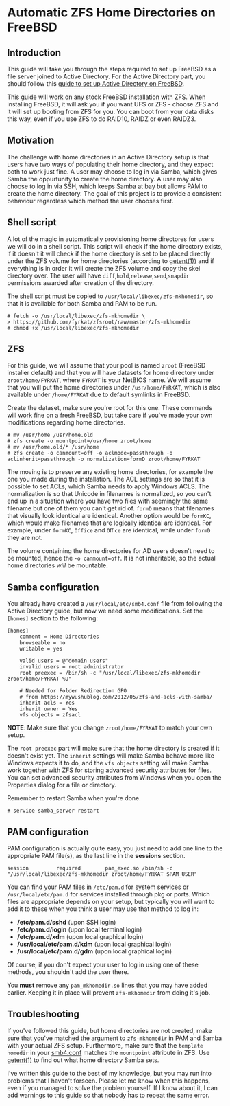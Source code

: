 # Automatic ZFS Home Directories on FreeBSD

## Introduction

This guide will take you through the steps required to set up FreeBSD as a file
server joined to Active Directory.  For the Active Directory part, you should
follow this [guide to set up Active Directory on FreeBSD](http://jornane.no/doc/ad-auth/).

This guide will work on any stock FreeBSD installation with ZFS.  When
installing FreeBSD, it will ask you if you want UFS or ZFS - choose ZFS and it
will set up booting from ZFS for you.  You can boot from your data disks this
way, even if you use ZFS to do RAID10, RAIDZ or even RAIDZ3.


## Motivation

The challenge with home directories in an Active Directory setup is that users
have two ways of populating their home directory, and they expect both to work
just fine.  A user may choose to log in via Samba, which gives Samba the
oppurtunity to create the home directory.  A user may also choose to log in via
SSH, which keeps Samba at bay but allows PAM to create the home directory.  The
goal of this project is to provide a consistent behaviour regardless which
method the user chooses first.


## Shell script

A lot of the magic in automatically provisioning home directores for users we
will do in a shell script.  This script will check if the home directory exists,
if it doesn't it will check if the home directory is set to be placed directly
under the ZFS volume for home directories (according to
[getent(1)](https://www.freebsd.org/cgi/man.cgi?query=getent(1))) and if
everything is in order it will create the ZFS volume and copy the skel directory
over.  The user will have `diff`,`hold`,`release`,`send`,`snapdir` permissions
awarded after creation of the directory.

The shell script must be copied to `/usr/local/libexec/zfs-mkhomedir`, so that
it is available for both Samba and PAM to be run.

	# fetch -o /usr/local/libexec/zfs-mkhomedir \
	> https://github.com/fyrkat/zfsroot/raw/master/zfs-mkhomedir
	# chmod +x /usr/local/libexec/zfs-mkhomedir


## ZFS

For this guide, we will assume that your pool is named `zroot` (FreeBSD
installer default) and that you will have datasets for home directory under
`zroot/home/FYRKAT`, where `FYRKAT` is your NetBIOS name.  We will assume that
you will put the home directories under `/usr/home/FYRKAT`, which is also
available under `/home/FYRKAT` due to default symlinks in FreeBSD.

Create the dataset, make sure you're root for this one.  These commands will
work fine on a fresh FreeBSD, but take care if you've made your own
modifications regarding home directories.

	# mv /usr/home /usr/home.old
	# zfs create -o mountpoint=/usr/home zroot/home
	# mv /usr/home.old/* /usr/home
	# zfs create -o canmount=off -o aclmode=passthrough -o aclinherit=passthrough -o normalization=formD zroot/home/FYRKAT

The moving is to preserve any existing home directories, for example the one you
made during the installation.  The ACL settings are so that it is possible to
set ACLs, which Samba needs to apply Windows ACLS.  The normalization is so that
Unicode in filenames is normalized, so you can't end up in a situation where you
have two files with seemingly the same filename but one of them you can't get
rid of.  `formD` means that filenames that visually look identical are identical.
Another option would be `formKC`, which would make filenames that are logically
identical are identical.  For example, under `formKC`, `Office` and `Oﬃce` are
identical, while under `formD` they are not.

The volume containing the home directories for AD users doesn't need to be
mounted, hence the `-o canmount=off`.  It is not inheritable, so the actual home
directories *will* be mountable.


## Samba configuration

You already have created a `/usr/local/etc/smb4.conf` file from following the
Active Directory guide, but now we need some modifications.  Set the `[homes]`
section to the following:

	[homes]
		comment = Home Directories
		browseable = no
		writable = yes

		valid users = @"domain users"
		invalid users = root administrator
		root preexec = /bin/sh -c "/usr/local/libexec/zfs-mkhomedir zroot/home/FYRKAT %U"

		# Needed for Folder Redirection GPO
		# from https://mywushublog.com/2012/05/zfs-and-acls-with-samba/
		inherit acls = Yes
		inherit owner = Yes
		vfs objects = zfsacl

**NOTE**: Make sure that you change `zroot/home/FYRKAT` to match your own setup.

The `root preexec` part will make sure that the home directory is created if it
doesn't exist yet.  The `inherit` settings will make Samba behave more like
Windows expects it to do, and the `vfs objects` setting will make Samba work
together with ZFS for storing advanced security attributes for files.  You can
set advanced security attributes from Windows when you open the Properties
dialog for a file or directory.

Remember to restart Samba when you're done.

	# service samba_server restart


## PAM configuration

PAM configuration is actually quite easy, you just need to add one line to the
appropriate PAM file(s), as the last line in the **sessions** section.

	session         required        pam_exec.so /bin/sh -c "/usr/local/libexec/zfs-mkhomedir zroot/home/FYRKAT $PAM_USER"

You can find your PAM files in `/etc/pam.d` for system services or
`/usr/local/etc/pam.d` for services installed through pkg or ports.
Which files are appropriate depends on your setup, but typically you will want
to add it to these when you think a user may use that method to log in:

* **/etc/pam.d/sshd** (upon SSH login)
* **/etc/pam.d/login** (upon local terminal login)
* **/etc/pam.d/xdm** (upon local graphical login)
* **/usr/local/etc/pam.d/kdm** (upon local graphical login)
* **/usr/local/etc/pam.d/gdm** (upon local graphical login)

Of course, if you don't expect your user to log in using one of these methods,
you shouldn't add the user there.

You **must** remove any `pam_mkhomedir.so` lines that you may have added
earlier.  Keeping it in place will prevent `zfs-mkhomedir` from doing it's job.


## Troubleshooting

If you've followed this guide, but home directories are not created, make sure
that you've matched the argument to `zfs-mkhomedir` in PAM and Samba with your
actual ZFS setup.  Furthermore, make sure that the `template homedir` in your
[smb4.conf](https://www.freebsd.org/cgi/man.cgi?query=smb4.conf(5)) matches the
`mountpoint` attribute in ZFS.  Use
[getent(1)](https://www.freebsd.org/cgi/man.cgi?query=getent(1)) to find out
what home directory Samba sets.

I've written this guide to the best of my knowledge, but you may run into
problems that I haven't forseen.  Please let me know when this happens, even if
you managed to solve the problem yourself.  If I know about it, I can add
warnings to this guide so that nobody has to repeat the same error.
